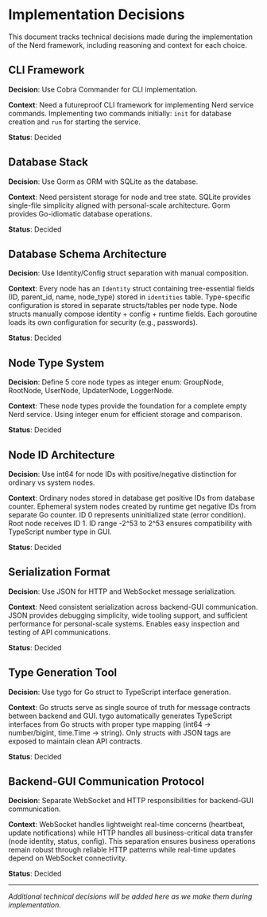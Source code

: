 # Implementation Decisions

This document tracks technical decisions made during the implementation of the
Nerd framework, including reasoning and context for each choice.

## CLI Framework

**Decision**: Use Cobra Commander for CLI implementation.

**Context**: Need a futureproof CLI framework for implementing Nerd service
commands. Implementing two commands initially: `init` for database creation and
`run` for starting the service.

**Status**: Decided

## Database Stack

**Decision**: Use Gorm as ORM with SQLite as the database.

**Context**: Need persistent storage for node and tree state. SQLite provides
single-file simplicity aligned with personal-scale architecture. Gorm provides
Go-idiomatic database operations.

**Status**: Decided

## Database Schema Architecture

**Decision**: Use Identity/Config struct separation with manual composition.

**Context**: Every node has an `Identity` struct containing tree-essential
fields (ID, parent_id, name, node_type) stored in `identities` table.
Type-specific configuration is stored in separate structs/tables per node type.
Node structs manually compose identity + config + runtime fields. Each goroutine
loads its own configuration for security (e.g., passwords).

**Status**: Decided

## Node Type System

**Decision**: Define 5 core node types as integer enum: GroupNode, RootNode,
UserNode, UpdaterNode, LoggerNode.

**Context**: These node types provide the foundation for a complete empty Nerd
service. Using integer enum for efficient storage and comparison.

**Status**: Decided

## Node ID Architecture

**Decision**: Use int64 for node IDs with positive/negative distinction for
ordinary vs system nodes.

**Context**: Ordinary nodes stored in database get positive IDs from database
counter. Ephemeral system nodes created by runtime get negative IDs from
separate Go counter. ID 0 represents uninitialized state (error condition). Root
node receives ID 1. ID range -2^53 to 2^53 ensures compatibility with TypeScript
number type in GUI.

**Status**: Decided

## Serialization Format

**Decision**: Use JSON for HTTP and WebSocket message serialization.

**Context**: Need consistent serialization across backend-GUI communication.
JSON provides debugging simplicity, wide tooling support, and sufficient
performance for personal-scale systems. Enables easy inspection and testing of
API communications.

**Status**: Decided

## Type Generation Tool

**Decision**: Use tygo for Go struct to TypeScript interface generation.

**Context**: Go structs serve as single source of truth for message contracts
between backend and GUI. tygo automatically generates TypeScript interfaces from
Go structs with proper type mapping (int64 → number/bigint, time.Time → string).
Only structs with JSON tags are exposed to maintain clean API contracts.

**Status**: Decided

## Backend-GUI Communication Protocol

**Decision**: Separate WebSocket and HTTP responsibilities for backend-GUI
communication.

**Context**: WebSocket handles lightweight real-time concerns (heartbeat, update
notifications) while HTTP handles all business-critical data transfer (node
identity, status, config). This separation ensures business operations remain
robust through reliable HTTP patterns while real-time updates depend on
WebSocket connectivity.

**Status**: Decided

---

_Additional technical decisions will be added here as we make them during
implementation._
